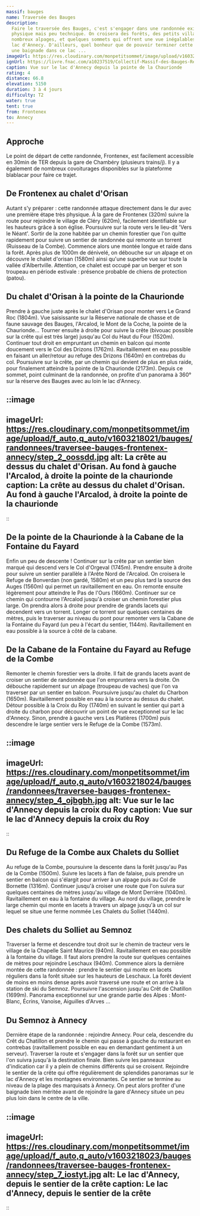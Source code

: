 ```yaml
---
massif: bauges
name: Traversée des Bauges
description:
  Faire le traversée des Bauges, c'est s'engager dans une randonnée exigeante,
  physique mais peu technique. On croisera des forêts, des petits villages, de
  nombreux alpages, et quelques sommets qui offrent une vue inégalables sur le
  lac d'Annecy. D'ailleurs, quel bonheur que de pouvoir terminer cette randonnée par
  une baignade dans ce lac ...
imageUrl: https://res.cloudinary.com/monpetitsommet/image/upload/v1603218138/bauges/randonnees/traversee-bauges-frontenex-annecy/intro_ppjy7g.jpg
ignUrl: https://livre.fnac.com/a10237519/Collectif-Massif-des-Bauges-Resistante
caption: Vue sur le lac d'Annecy depuis la pointe de la Chaurionde
rating: 4
distance: 66.8
elevation: 5150
duration: 3 à 4 jours
difficulty: T2
water: true
tent: true
from: Frontenex
to: Annecy
---
```


## Approche

Le point de départ de cette randonnée, Frontenex, est facilement accessible en 30min de TER depuis la gare de Chambéry (plusieurs trains/j). Il y a également de nombreux covoiturages disponibles sur la plateforme blablacar pour faire ce trajet.

## De Frontenex au chalet d'Orisan

Autant s'y préparer : cette randonnée attaque directement dans le dur avec une première étape très physique. À la gare de Frontenex (320m) suivre la route pour rejoindre le village de Cléry (620m), facilement identifiable sur les hauteurs grâce à son église. Poursuivre sur la route vers le lieu-dit 'Vers le Néant'. Sortir de la zone habitée par un chemin forestier que l'on quitte rapidement pour suivre un sentier de randonnée qui remonte un torrent (Ruisseau de la Combe). Commence alors une montée longue et raide dans la forêt. Après plus de 1000m de dénivelé, on débouche sur un alpage et on découvre le chalet d'orisan (1580m) ainsi qu'une superbe vue sur toute la vallée d'Albertville. Attention, ce chalet est occupé par un berger et son troupeau en période estivale : présence probable de chiens de protection (patou).

## Du chalet d'Orisan à la pointe de la Chaurionde

Prendre à gauche juste après le chalet d'Orisan pour monter vers Le Grand Roc (1804m). Vue saisissante sur la Réserve nationale de chasse et de faune sauvage des Bauges, l'Arcalod, le Mont de la Coche, la pointe de la Chaurionde... Tourner ensuite à droite pour suivre la crête (bivouac possible sur la crête qui est très large) jusqu'au Col du Haut du Four (1520m). Continuer tout droit en empruntant un chemin en balcon qui monte doucement vers le Col des Drizons (1762m). Ravitaillement en eau possible en faisant un aller/retour au refuge des Drizons (1640m) en contrebas du col. Poursuivre sur la crête, par un chemin qui devient de plus en plus raide, pour finalement atteindre la pointe de la Chaurionde (2173m). Depuis ce sommet, point culminant de la randonnée, on profite d'un panorama à 360° sur la réserve des Bauges avec au loin le lac d'Annecy.

::image
---
imageUrl: https://res.cloudinary.com/monpetitsommet/image/upload/f_auto,q_auto/v1603218021/bauges/randonnees/traversee-bauges-frontenex-annecy/step_2_oossdd.jpg
alt: La crête au dessus du chalet d'Orisan. Au fond à gauche l'Arcalod, à droite la pointe de la chaurionde
caption: La crête au dessus du chalet d'Orisan. Au fond à gauche l'Arcalod, à droite la pointe de la chaurionde
---
::

## De la pointe de la Chaurionde à la Cabane de la Fontaine du Fayard

Enfin un peu de descente ! Continuer sur la crête par un sentier bien marqué qui descend vers le Col d'Orgeval (1745m). Prendre ensuite à droite pour suivre un sentier parallèle à l'Arête Nord de l'Arcalod. On croisera le Refuge de Bonverdan (non gardé, 1580m) et un peu plus tard la source des Auges (1560m) qui permet un ravitaillement en eau. On remonte ensuite légèrement pour atteindre le Pas de l'Ours (1660m). Continuer sur ce chemin qui contourne l'Arcalod jusqu'à croiser un chemin forestier plus large. On prendra alors à droite pour prendre de grands lacets qui decendent vers un torrent. Longer ce torrent sur quelques centaines de mètres, puis le traverser au niveau du pont pour remonter vers la Cabane de la Fontaine du Fayard (un peu à l'écart du sentier, 1144m). Ravitaillement en eau possible à la source à côté de la cabane.

## De la Cabane de la Fontaine du Fayard au Refuge de la Combe

Remonter le chemin forestier vers la droite. Il fait de grands lacets avant de croiser un sentier de randonnée que l'on empruntera vers la droite. On débouche rapidement sur un alpage (troupeau de vaches) que l'on va traverser par un sentier en balcon. Poursuivre jusqu'au chalet du Charbon (1650m). Ravitaillement possible en eau à la source au dessus du chalet. Détour possible à la Croix du Roy (1740m) en suivant le sentier qui part à droite du charbon pour découvrir un point de vue exceptionnel sur le lac d'Annecy. Sinon, prendre à gauche vers Les Platières (1700m) puis descendre le large sentier vers le Refuge de la Combe (1573m).

::image
---
imageUrl: https://res.cloudinary.com/monpetitsommet/image/upload/f_auto,q_auto/v1603218024/bauges/randonnees/traversee-bauges-frontenex-annecy/step_4_ojbgbh.jpg
alt: Vue sur le lac d'Annecy depuis la croix du Roy
caption: Vue sur le lac d'Annecy depuis la croix du Roy
---
::

## Du Refuge de la Combe aux Chalets du Solliet

Au refuge de la Combe, poursuivre la descente dans la forêt jusqu'au Pas de la Combe (1500m). Suivre les lacets à flan de falaise, puis prendre un sentier en balcon qui s'élargit pour arriver à un alpage puis au Col de Bornette (1316m). Continuer jusqu'à croiser une route que l'on suivra sur quelques centaines de mètres jusqu'au village de Mont Derrière (1040m). Ravitaillement en eau à la fontaine du village. Au nord du village, prendre le large chemin qui monte en lacets à travers un alpage jusqu'à un col sur lequel se situe une ferme nommée Les Chalets du Solliet (1440m).

## Des chalets du Solliet au Semnoz

Traverser la ferme et descendre tout droit sur le chemin de tracteur vers le village de la Chapelle Saint Maurice (940m). Ravitaillement en eau possible à la fontaine du village. Il faut alors prendre la route sur quelques centaines de mètres pour rejoindre Leschaux (940m). Commence alors la dernière montée de cette randonnée : prendre le sentier qui monte en lacets réguliers dans la forêt située sur les hauteurs de Leschaux. La forêt devient de moins en moins dense après avoir traversé une route et on arrive à la station de ski du Semnoz. Poursuivre l'ascension jusqu'au Crêt de Chatillon (1699m). Panorama exceptionnel sur une grande partie des Alpes : Mont-Blanc, Écrins, Vanoise, Aiguilles d'Arves ...

## Du Semnoz à Annecy

Dernière étape de la randonnée : rejoindre Annecy. Pour cela, descendre du Crêt du Chatillon et prendre le chemin qui passe à gauche du restaurant en contrebas (ravitaillement possible en eau en demandant gentiment à un serveur). Traverser la route et s'engager dans la forêt sur un sentier que l'on suivra jusqu'à la destination finale. Bien suivre les panneaux d'indication car il y a plein de chemins différents qui se croisent. Rejoindre le sentier de la crête qui offre régulièrement de splendides panoramas sur le lac d'Annecy et les montagnes environnantes. Ce sentier se termine au niveau de la plage des marquisats à Annecy. On peut alors profiter d'une baignade bien méritée avant de rejoindre la gare d'Annecy située un peu plus loin dans le centre de la ville.

::image
---
imageUrl: https://res.cloudinary.com/monpetitsommet/image/upload/f_auto,q_auto/v1603218023/bauges/randonnees/traversee-bauges-frontenex-annecy/step_7_iostyt.jpg
alt: Le lac d'Annecy, depuis le sentier de la crête
caption: Le lac d'Annecy, depuis le sentier de la crête
---
::
